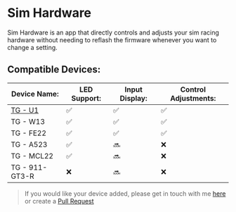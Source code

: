 # Sim Hardware
Sim Hardware is an app that directly controls and adjusts your sim racing hardware without needing to reflash the firmware whenever you want to change a setting.

## Compatible Devices:
| Device Name: | LED Support: | Input Display: | Control Adjustments: |
| --- | --- | --- | --- |
| [TG - U1](https://github.com/TeagueGillard/TG-U1) | :white_check_mark: | :white_check_mark: | :white_check_mark: |
| TG - W13 | :white_check_mark: | :white_check_mark: | :white_check_mark: |
| TG - FE22 | :white_check_mark: | :white_check_mark: | :white_check_mark: |
| TG - A523 | :white_check_mark: | :soon: | :x: |
| TG - MCL22 | :white_check_mark: | :soon: | :x: |
| TG - 911-GT3-R | :x: | :soon: | :x: |




> If you would like your device added, please get in touch with me [here](mailto:teaguegillard@gmail.com) or create a [Pull Request](https://github.com/TeagueGillard/Sim-Hardware/pulls)
